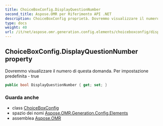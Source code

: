 ```yaml
---
title: ChoiceBoxConfig.DisplayQuestionNumber
second_title: Aspose.OMR per Riferimento API .NET
description: ChoiceBoxConfig proprietà. Dovremmo visualizzare il numero di questa domanda. Per impostazione predefinita  true
type: docs
weight: 40
url: /it/net/aspose.omr.generation.config.elements/choiceboxconfig/displayquestionnumber/
---
```

## ChoiceBoxConfig.DisplayQuestionNumber property

Dovremmo visualizzare il numero di questa domanda. Per impostazione predefinita - true

```csharp
public bool DisplayQuestionNumber { get; set; }
```

### Guarda anche

* class [ChoiceBoxConfig](../)
* spazio dei nomi [Aspose.OMR.Generation.Config.Elements](../../choiceboxconfig/)
* assemblea [Aspose.OMR](../../../)


